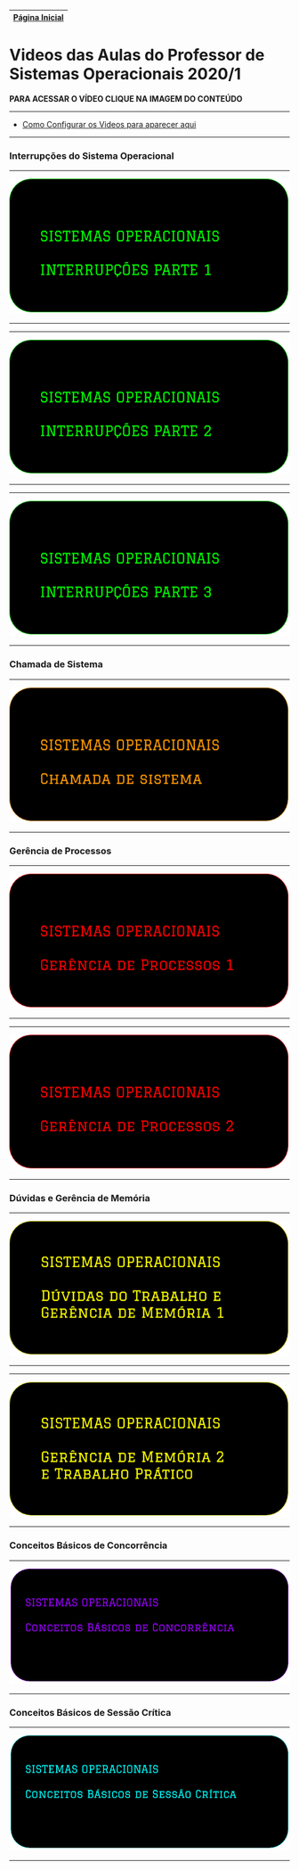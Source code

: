 [Página Inicial](Homme)|
|---|

# Videos das Aulas do Professor de Sistemas Operacionais 2020/1

**PARA ACESSAR O VÍDEO CLIQUE NA IMAGEM DO CONTEÚDO**

---

* [Como Configurar os Videos para aparecer aqui](video_compartilhado)

---


### Interrupções do Sistema Operacional

---

[![](images/video_images/interrupcoes_1.png)](https://drive.google.com/file/d/1QtYSEUHml0RG0WMKlYTmgDfEHSfUbqoz/view?usp=sharing)

---

---

[![](images/video_images/interrupcoes_2.png)](https://drive.google.com/file/d/1MfncB2q0VPYDBrvEABIXWVk-uezTnL2l/view?usp=sharing)

---

---

[![](images/video_images/interrupcoes_3.png)](https://drive.google.com/file/d/1nF3SboV07JzObrLY5YfNiiTBy1T20a19/view?usp=sharing)

---

### Chamada de Sistema

---

[![](images/video_images/chamada_sistema.png)](https://drive.google.com/open?id=1XLf0lNQ7U1WiprVCWQ69NIPvHRhgppzT)

---

### Gerência de Processos

---

[![](images/video_images/gerencia_de_processos_1.png)](https://drive.google.com/file/d/1BWvuQS-1uaT2lr5Bw_Vn9IcWknwoP2cs/view?usp=sharing)

---

---

[![](images/video_images/gerencia_de_processos_2.png)](https://drive.google.com/file/d/1kI4ywlteQaF2ZogZWKevPAoeCsXOUspU/view?usp=sharing)

---

### Dúvidas e Gerência de Memória

---

[![](images/video_images/gerencia_memoria_1.png)](https://drive.google.com/file/d/13YWM9U6T-NPXfNrKI3OHsKiSbX7Fo9BK/view?usp=sharing)

---

---

[![](images/video_images/gerencia_memoria_2.png)](https://drive.google.com/file/d/1uwPKlkbkwigHwDxyqVXMSmSEVIUjxwId/view?usp=sharing)

---

### Conceitos Básicos de Concorrência

---

[![](images/video_images/concorrencia.png)](https://drive.google.com/file/d/19Fwu5DG9HlwlGefjynrFFSnHW-vViymr/view?usp=sharing)

---

### Conceitos Básicos de Sessão Crítica

---

[![](images/video_images/sessao_critica.png)](https://drive.google.com/file/d/1VWUeVwQSAIcjKzaetMHqECm0Zq4H229a/view?usp=sharing)

---